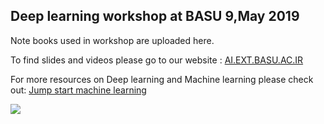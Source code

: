 ## Deep learning workshop at BASU 9,May 2019

Note books used in workshop are uploaded here.

To find slides and videos please go to our website : [AI.EXT.BASU.AC.IR](http://ai.ext.basu.ac.ir)

For more resources on Deep learning and Machine learning please check out: [Jump start machine learning](https://github.com/Moeinh77/jump-start-machine-learning)

![](http://www.mediafire.com/convkey/734b/ny0jhnn4i3e5rz6zg.jpg)
